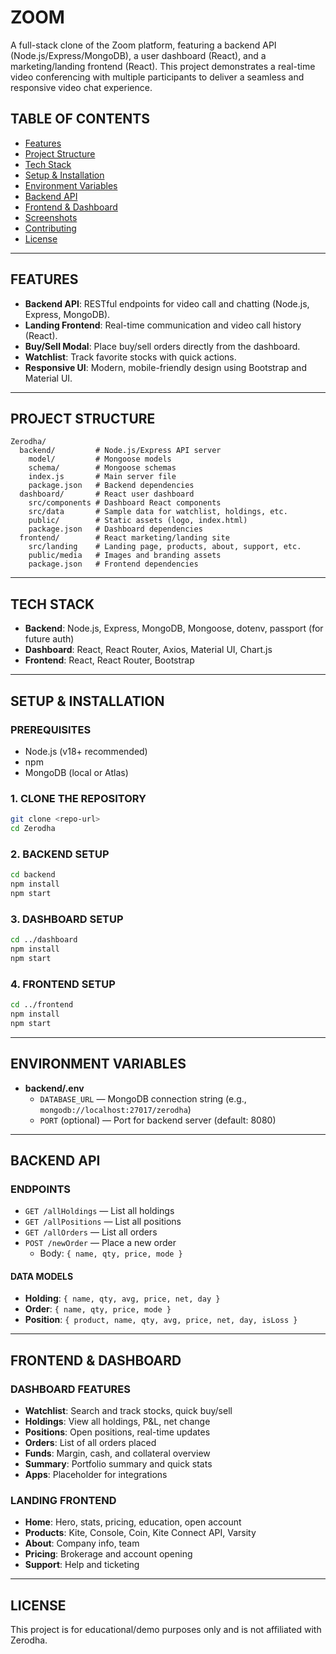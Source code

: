# ZOOM
A full-stack clone of the Zoom platform, featuring a backend API (Node.js/Express/MongoDB), a user dashboard (React), and a marketing/landing frontend (React). This project demonstrates a real-time video conferencing with multiple participants to deliver a seamless and responsive video chat experience.

## TABLE OF CONTENTS
- [Features](#features)
- [Project Structure](#project-structure)
- [Tech Stack](#tech-stack)
- [Setup & Installation](#setup--installation)
- [Environment Variables](#environment-variables)
- [Backend API](#backend-api)
- [Frontend & Dashboard](#frontend--dashboard)
- [Screenshots](#screenshots)
- [Contributing](#contributing)
- [License](#license)

---

## FEATURES
- **Backend API**: RESTful endpoints for video call and chatting (Node.js, Express, MongoDB).
- **Landing Frontend**: Real-time communication and video call history (React).
- **Buy/Sell Modal**: Place buy/sell orders directly from the dashboard.
- **Watchlist**: Track favorite stocks with quick actions.
- **Responsive UI**: Modern, mobile-friendly design using Bootstrap and Material UI.

---
## PROJECT STRUCTURE
```
Zerodha/
  backend/         # Node.js/Express API server
    model/         # Mongoose models
    schema/        # Mongoose schemas
    index.js       # Main server file
    package.json   # Backend dependencies
  dashboard/       # React user dashboard
    src/components # Dashboard React components
    src/data       # Sample data for watchlist, holdings, etc.
    public/        # Static assets (logo, index.html)
    package.json   # Dashboard dependencies
  frontend/        # React marketing/landing site
    src/landing    # Landing page, products, about, support, etc.
    public/media   # Images and branding assets
    package.json   # Frontend dependencies
```

---

## TECH STACK
- **Backend**: Node.js, Express, MongoDB, Mongoose, dotenv, passport (for future auth)
- **Dashboard**: React, React Router, Axios, Material UI, Chart.js
- **Frontend**: React, React Router, Bootstrap

---

## SETUP & INSTALLATION

### PREREQUISITES
- Node.js (v18+ recommended)
- npm
- MongoDB (local or Atlas)

### 1. CLONE THE REPOSITORY
```bash
git clone <repo-url>
cd Zerodha
```

### 2. BACKEND SETUP
```bash
cd backend
npm install
npm start
```

### 3. DASHBOARD SETUP
```bash
cd ../dashboard
npm install
npm start
```

### 4. FRONTEND SETUP
```bash
cd ../frontend
npm install
npm start
```

---

## ENVIRONMENT VARIABLES
- **backend/.env**
  - `DATABASE_URL` — MongoDB connection string (e.g., `mongodb://localhost:27017/zerodha`)
  - `PORT` (optional) — Port for backend server (default: 8080)

---

## BACKEND API

### ENDPOINTS
- `GET /allHoldings` — List all holdings
- `GET /allPositions` — List all positions
- `GET /allOrders` — List all orders
- `POST /newOrder` — Place a new order
  - Body: `{ name, qty, price, mode }`

#### DATA MODELS
- **Holding**: `{ name, qty, avg, price, net, day }`
- **Order**: `{ name, qty, price, mode }`
- **Position**: `{ product, name, qty, avg, price, net, day, isLoss }`

---

## FRONTEND & DASHBOARD

### DASHBOARD FEATURES
- **Watchlist**: Search and track stocks, quick buy/sell
- **Holdings**: View all holdings, P&L, net change
- **Positions**: Open positions, real-time updates
- **Orders**: List of all orders placed
- **Funds**: Margin, cash, and collateral overview
- **Summary**: Portfolio summary and quick stats
- **Apps**: Placeholder for integrations

### LANDING FRONTEND
- **Home**: Hero, stats, pricing, education, open account
- **Products**: Kite, Console, Coin, Kite Connect API, Varsity
- **About**: Company info, team
- **Pricing**: Brokerage and account opening
- **Support**: Help and ticketing

---

## LICENSE
This project is for educational/demo purposes only and is not affiliated with Zerodha.
